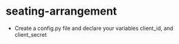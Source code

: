 # seating-arrangement

- Create a config.py file and declare your variables client_id, and client_secret
